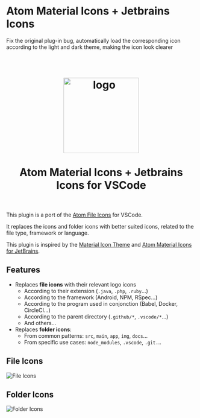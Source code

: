 # Atom Material Icons + Jetbrains Icons

Fix the original plug-in bug, automatically load the corresponding icon according to the light and dark theme, making the icon look clearer

<h1 align="center">
  <br>
    <img src="https://raw.githubusercontent.com/ToneAr/a-file-icon-vscode/master/logo.png?sanitize=true" alt="logo" width="200">
  <br><br>
  Atom Material Icons + Jetbrains Icons for VSCode
  <br>
  <br>
</h1>

This plugin is a port of the [Atom File Icons](https://github.com/file-icons/atom) for VSCode.

It replaces the icons and folder icons with better suited icons, related to the file type, framework or language.

This plugin is inspired by the [Material Icon Theme](https://github.com/PKief/vscode-material-icon-theme)
and [Atom Material Icons for JetBrains](https://github.com/mallowigi/a-file-icon-idea).

## Features

- Replaces **file icons** with their relevant logo icons
  - According to their extension (`.java`, `.php`, `.ruby`...)
  - According to the framework (Android, NPM, RSpec...)
  - According to the program used in conjonction (Babel, Docker, CircleCI...)
  - According to the parent directory (`.github/*`, `.vscode/*`...)
  - And others...
- Replaces **folder icons**:
  - From common patterns: `src`, `main`, `app`, `img`, `docs`...
  - From specific use cases: `node_modules`, `.vscode`, `.git.`..


## File Icons

![File Icons](https://raw.githubusercontent.com/ToneAr/iconGenerator/master/assets/files.png)

## Folder Icons

![Folder Icons](https://raw.githubusercontent.com/ToneAr/iconGenerator/master/assets/folders.png)
